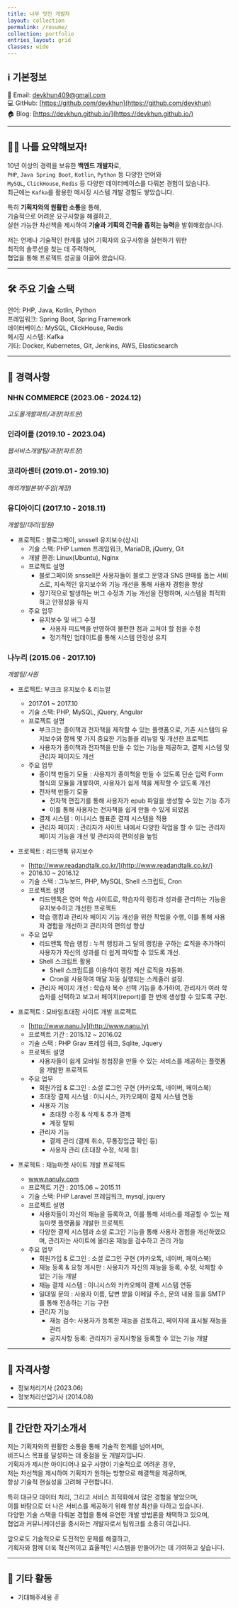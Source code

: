 ```yaml
---
title: 너무 멋진 개발자
layout: collection
permalink: /resume/
collection: portfolio
entries_layout: grid
classes: wide
---
```


## ℹ️ 기본정보
📧 Email: devkhun409@gmail.com   
💻 GitHub: [https://github.com/devkhun](https://github.com/devkhun)   
🏠 Blog: [https://devkhun.github.io/](https://devkhun.github.io/)

---
## 👨‍💻 나를 요약해보자!
10년 이상의 경력을 보유한 **백엔드 개발자**로,    
`PHP`, `Java Spring Boot`, `Kotlin`, `Python` 등 다양한 언어와    
`MySQL`, `ClickHouse`, `Redis` 등 다양한 데이터베이스를 다뤄본 경험이 있습니다.   
최근에는 `Kafka`를 활용한 메시징 시스템 개발 경험도 쌓았습니다.

특히 **기획자와의 원활한 소통**을 통해,   
기술적으로 어려운 요구사항을 해결하고,   
실현 가능한 차선책을 제시하여 **기술과 기획의 간극을 좁히는 능력**을 발휘해왔습니다.   

저는 언제나 기술적인 한계를 넘어 기획자의 요구사항을 실현하기 위한   
최적의 솔루션을 찾는 데 주력하며,   
협업을 통해 프로젝트 성공을 이끌어 왔습니다.

---
## 🛠️ 주요 기술 스택
언어: PHP, Java, Kotlin, Python   
프레임워크: Spring Boot, Spring Framework   
데이터베이스: MySQL, ClickHouse, Redis   
메시징 시스템: Kafka   
기타: Docker, Kubernetes, Git, Jenkins, AWS, Elasticsearch

---
## 💼 경력사항
### NHN COMMERCE (2023.06 - 2024.12)
_고도몰개발파트/과장(파트원)_

### 인라이플 (2019.10 - 2023.04)
_웹서비스개발팀/과장(파트장)_

### 코리아센터 (2019.01 - 2019.10)
_해외개발본부/주임(계장)_

### 유디아이디 (2017.10 - 2018.11)
_개발팀/대리(팀원)_

- 프로젝트 : 블로그페이, snssell 유지보수(상시)
  - 기술 스택: PHP Lumen 프레임워크, MariaDB, jQuery, Git
  - 개발 환경: Linux(Ubuntu), Nginx
  - 프로젝트 설명
    - 블로그페이와 snssell은 사용자들이 블로그 운영과 SNS 판매를 돕는 서비스로, 지속적인 유지보수와 기능 개선을 통해 사용자 경험을 향상
    - 정기적으로 발생하는 버그 수정과 기능 개선을 진행하며, 시스템을 최적화하고 안정성을 유지
  - 주요 업무
    - 유지보수 및 버그 수정
      - 사용자 피드백을 반영하여 불편한 점과 고쳐야 할 점을 수정
      - 정기적인 업데이트를 통해 시스템 안정성 유지

### 나누리 (2015.06 - 2017.10)
_개발팀/사원_   

- 프로젝트: 부크크 유지보수 & 리뉴얼
  - 2017.01 ~ 2017.10
  - 기술 스택: PHP, MySQL, jQuery, Angular
  - 프로젝트 설명
    - 부크크는 종이책과 전자책을 제작할 수 있는 플랫폼으로, 기존 시스템의 유지보수와 함께 몇 가지 중요한 기능들을 리뉴얼 및 개선한 프로젝트
    - 사용자가 종이책과 전자책을 만들 수 있는 기능을 제공하고, 결제 시스템 및 관리자 페이지도 개선
  - 주요 업무
    - 종이책 만들기 모듈 : 사용자가 종이책을 만들 수 있도록 단순 입력 Form 형식의 모듈을 개발하여, 사용자가 쉽게 책을 제작할 수 있도록 개선
    - 전자책 만들기 모듈
      - 전자책 편집기를 통해 사용자가 epub 파일을 생성할 수 있는 기능 추가 
      - 이를 통해 사용자는 전자책을 쉽게 만들 수 있게 되었음
    - 결제 시스템 : 이니시스 웹표준 결제 시스템을 적용
    - 관리자 페이지 : 관리자가 사이트 내에서 다양한 작업을 할 수 있는 관리자 페이지 기능을 개선 및 관리자의 편의성을 높임

- 프로젝트 : 리드앤톡 유지보수
  - [http://www.readandtalk.co.kr/](http://www.readandtalk.co.kr/)
  - 2016.10 ~ 2016.12
  - 기술 스택 : 그누보드, PHP, MySQL, Shell 스크립트, Cron
  - 프로젝트 설명
    - 리드앤톡은 영어 학습 사이트로, 학습자의 랭킹과 성과를 관리하는 기능을 유지보수하고 개선한 프로젝트
    - 학습 랭킹과 관리자 페이지 기능 개선을 위한 작업을 수행, 이를 통해 사용자 경험을 개선하고 관리자의 편의성 향상
  - 주요 업무
    - 리드앤톡 학습 랭킹 : 누적 랭킹과 그 달의 랭킹을 구하는 로직을 추가하여 사용자가 자신의 성과를 더 쉽게 파악할 수 있도록 개선.
    - Shell 스크립트 활용
      - Shell 스크립트를 이용하여 랭킹 계산 로직을 자동화.
      - Cron을 사용하여 매달 자동 실행되는 스케줄러 설정.
    - 관리자 페이지 개선 : 학습자 복수 선택 기능을 추가하여, 관리자가 여러 학습자를 선택하고 보고서 페이지(report)를 한 번에 생성할 수 있도록 구현.

- 프로젝트 : 모바일초대장 사이트 개발 프로젝트
  - [http://www.nanu.ly](http://www.nanu.ly)   
  - 프로젝트 기간 : 2015.12 ~ 2016.02
  - 기술 스택 : PHP Grav 프레임 워크, Sqlite, Jquery
  - 프로젝트 설명
    - 사용자들이 쉽게 모바일 청첩장을 만들 수 있는 서비스를 제공하는 플랫폼을 개발한 프로젝트
  - 주요 업무
    - 회원가입 & 로그인 : 소셜 로그인 구현 (카카오톡, 네이버, 페이스북)
    - 초대장 결제 시스템 : 이니시스, 카카오페이 결제 시스템 연동
    - 사용자 기능
      - 초대장 수정 & 삭제 & 추가 결제
      - 계정 탈퇴
    - 관리자 기능
      - 결제 관리 (결제 취소, 무통장입금 확인 등)
      - 사용자 관리 (초대장 수정, 삭제 등)

- 프로젝트 : 재능마켓 사이트 개발 프로젝트
  - www.nanuly.com
  - 프로젝트 기간 : 2015.06 ~ 2015.11
  - 기술 스택: PHP Laravel 프레임워크, mysql, jquery
  - 프로젝트 설명
    - 사용자들이 자신의 재능을 등록하고, 이를 통해 서비스를 제공할 수 있는 재능마켓 플랫폼을 개발한 프로젝트
    - 다양한 결제 시스템과 소셜 로그인 기능을 통해 사용자 경험을 개선하였으며, 관리자는 사이트에 올라온 재능을 검수하고 관리 가능
  - 주요 업무
    - 회원가입 & 로그인 : 소셜 로그인 구현 (카카오톡, 네이버, 페이스북)
    - 재능 등록 & 요청 게시판 : 사용자가 자신의 재능을 등록, 수정, 삭제할 수 있는 기능 개발
    - 재능 결제 시스템 : 이니시스와 카카오페이 결제 시스템 연동
    - 일대일 문의 : 사용자 이름, 답변 받을 이메일 주소, 문의 내용 등을 SMTP를 통해 전송하는 기능 구현
    - 관리자 기능
      - 재능 검수: 사용자가 등록한 재능을 검토하고, 페이지에 표시될 재능을 관리
      - 공지사항 등록: 관리자가 공지사항을 등록할 수 있는 기능 개발

---
## 🏅 자격사항
- 정보처리기사 (2023.06)
- 정보처리산업기사 (2014.08)

---
## 📝 간단한 자기소개서
저는 기획자와의 원활한 소통을 통해 기술적 한계를 넘어서며,   
비즈니스 목표를 달성하는 데 중점을 둔 개발자입니다.   
기획자가 제시한 아이디어나 요구 사항이 기술적으로 어려운 경우,   
저는 차선책을 제시하여 기획자가 원하는 방향으로 해결책을 제공하며,   
항상 기술적 현실성을 고려해 구현합니다.

특히 대규모 데이터 처리, 그리고 서비스 최적화에서 많은 경험을 쌓았으며,   
이를 바탕으로 더 나은 서비스를 제공하기 위해 항상 최선을 다하고 있습니다.   
다양한 기술 스택을 다뤄본 경험을 통해 유연한 개발 방법론을 채택하고 있으며,   
협업과 커뮤니케이션을 중시하는 개발자로서 팀워크를 소중히 여깁니다.

앞으로도 기술적으로 도전적인 문제를 해결하고,   
기획자와 함께 더욱 혁신적이고 효율적인 시스템을 만들어가는 데 기여하고 싶습니다.

---
## 🌟 기타 활동
- 기대해주세용 ✌️
